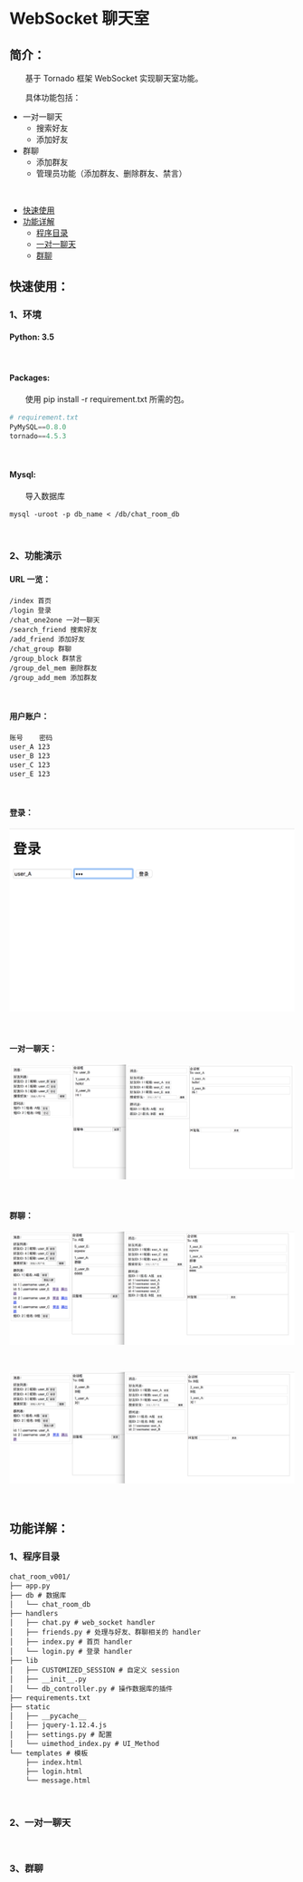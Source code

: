 # WebSocket 聊天室

## 简介：

&emsp;&emsp;基于 Tornado 框架 WebSocket 实现聊天室功能。

&emsp;&emsp;具体功能包括：

- 一对一聊天
  - 搜索好友
  - 添加好友
- 群聊
  - 添加群友
  - 管理员功能（添加群友、删除群友、禁言）

<br>

- [快速使用](#1)
- [功能详解](#2)
  - [程序目录](#2_1)
  - [一对一聊天](#2_2)
  - [群聊](#2_3)



## <a id='1'>快速使用</a>：

### 1、环境

#### Python: 3.5

<br>

#### Packages:

&emsp;&emsp;使用 pip install -r requirement.txt 所需的包。

```python
# requirement.txt
PyMySQL==0.8.0
tornado==4.5.3
```

<br>

#### Mysql:

&emsp;&emsp;导入数据库

````mysql
mysql -uroot -p db_name < /db/chat_room_db
````

<br>

### 2、功能演示

#### URL 一览：

````
/index 首页
/login 登录
/chat_one2one 一对一聊天
/search_friend 搜索好友
/add_friend 添加好友
/chat_group 群聊
/group_block 群禁言
/group_del_mem 删除群友
/group_add_mem 添加群友
````

<br>

#### 用户账户：

````
账号    密码
user_A 123
user_B 123
user_C 123
user_E 123
````

<br>

#### 登录：

![](https://github.com/MMingLeung/Markdown-Picture/blob/master/chat_room/login.png?raw=true)

<br>

#### 一对一聊天：

![](https://github.com/MMingLeung/Markdown-Picture/blob/master/chat_room/one2one.png?raw=true)

<br>

#### 群聊：

![](https://github.com/MMingLeung/Markdown-Picture/blob/master/chat_room/group.png?raw=true)

<br>

![](https://github.com/MMingLeung/Markdown-Picture/blob/master/chat_room/group2.png?raw=true)



<br>

## <a id='2'>功能详解</a>：

### 1、<a id='2_1'>程序目录</a>

````
chat_room_v001/
├── app.py
├── db # 数据库
│   └── chat_room_db
├── handlers 
│   ├── chat.py # web_socket handler
│   ├── friends.py # 处理与好友、群聊相关的 handler
│   ├── index.py # 首页 handler
│   └── login.py # 登录 handler
├── lib
│   ├── CUSTOMIZED_SESSION # 自定义 session
│   ├── __init__.py
│   └── db_controller.py # 操作数据库的插件
├── requirements.txt
├── static
│   ├── __pycache__
│   ├── jquery-1.12.4.js
│   ├── settings.py # 配置
│   └── uimethod_index.py # UI_Method 
└── templates # 模板
    ├── index.html
    ├── login.html
    └── message.html
````

<br>

### 2、<a id='2_2'>一对一聊天</a>

<br>

### 3、<a id='2_3'>群聊</a>



